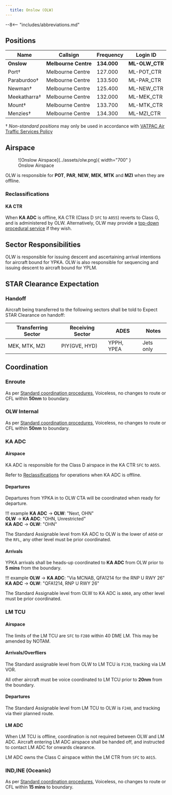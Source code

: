 ```yaml
---
  title: Onslow (OLW)
---
```


--8<-- "includes/abbreviations.md"

## Positions
| Name | Callsign | Frequency | Login ID |
| ---- | -------- | --------- | -------- |
| **Onslow** | **Melbourne Centre** | **134.000** | **ML-OLW_CTR** |
| Port† | Melbourne Centre | 127.000 | ML-POT_CTR |
| Paraburdoo† | Melbourne Centre | 133.500 | ML-PAR_CTR |
| Newman† | Melbourne Centre | 125.400 | ML-NEW_CTR |
| Meekatharra† | Melbourne Centre | 132.000 | ML-MEK_CTR |
| Mount† | Melbourne Centre | 133.700 | ML-MTK_CTR |
| Menzies† | Melbourne Centre | 134.300 | ML-MZI_CTR |

† *Non-standard positions* may only be used in accordance with [VATPAC Air Traffic Services Policy](https://vatpac.org/publications/policies)
## Airspace

<figure markdown>
![Onslow Airspace](../assets/olw.png){ width="700" }
  <figcaption>Onslow Airspace</figcaption>
</figure>

OLW is responsible for **POT**, **PAR**, **NEW**, **MEK**, **MTK** and **MZI** when they are offline.  

### Reclassifications
#### KA CTR
When **KA ADC** is offline, KA CTR (Class D `SFC` to `A055`) reverts to Class G, and is administered by OLW. Alternatively, OLW may provide a [top-down procedural service](../../../aerodromes/Karratha) if they wish.

## Sector Responsibilities
OLW is responsible for issuing descent and ascertaining arrival intentions for aircraft bound for YPKA.
OLW is also responsible for sequencing and issuing descent to aircraft bound for YPLM.

## STAR Clearance Expectation
### Handoff
Aircraft being transferred to the following sectors shall be told to Expect STAR Clearance on handoff:

| Transferring Sector | Receiving Sector | ADES | Notes |
| ---- | -------- | --------- | --------- |
| MEK, MTK, MZI | PIY(GVE, HYD) | YPPH, YPEA | Jets only |

## Coordination

### Enroute
As per [Standard coordination procedures](../../../controller-skills/coordination/#enr-enr), Voiceless, no changes to route or CFL within **50nm** to boundary.

### OLW Internal
As per [Standard coordination procedures](../../../controller-skills/coordination/#enr-enr), Voiceless, no changes to route or CFL within **50nm** to boundary.

### KA ADC
#### Airspace
KA ADC is responsible for the Class D airspace in the KA CTR `SFC` to `A055`.

Refer to [Reclassifications](#ka-ctr) for operations when KA ADC is offline.

#### Departures
Departures from YPKA in to OLW CTA will be coordinated when ready for departure.  

!!! example
    <span class="hotline">**KA ADC** -> **OLW**</span>: "Next, OHN"  
    <span class="hotline">**OLW** -> **KA ADC**</span>: "OHN, Unrestricted"  
    <span class="hotline">**KA ADC** -> **OLW**</span>: "OHN"  

The Standard Assignable level from KA ADC to OLW is the lower of `A050` or the `RFL`, any other level must be prior coordinated.
#### Arrivals
YPKA arrivals shall be heads-up coordinated to **KA ADC** from OLW prior to **5 mins** from the boundary.

!!! example
    <span class="coldline">**OLW** -> **KA ADC**</span>: "Via MCNAB, QFA1214 for the RNP U RWY 26”  
    <span class="coldline">**KA ADC** -> **OLW**</span>: "QFA1214, RNP U RWY 26"  

The Standard Assignable level from OLW to KA ADC is `A060`, any other level must be prior coordinated.

### LM TCU
#### Airspace
The limits of the LM TCU are `SFC` to `F280` within 40 DME LM. This may be amended by NOTAM.

#### Arrivals/Overfliers
The Standard assignable level from OLW to LM TCU is `F130`, tracking via LM VOR.

All other aircraft must be voice coordinated to LM TCU prior to **20nm** from the boundary.

#### Departures
The Standard Assignable level from LM TCU to OLW is `F240`, and tracking via their planned route.

#### LM ADC
When LM TCU is offline, coordination is not required between OLW and LM ADC. Aircraft entering LM ADC airspace shall be handed off, and instructed to contact LM ADC for onwards clearance.

LM ADC owns the Class C airspace within the LM CTR from `SFC` to `A015`.

### IND,INE (Oceanic)
As per [Standard coordination procedures](../../../controller-skills/coordination/#pacific-units), Voiceless, no changes to route or CFL within **15 mins** to boundary.